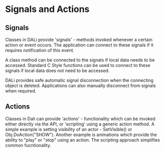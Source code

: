 
# Signals and Actions

## Signals

Classes in DALi provide 'signals' - methods invoked whenever a certain action or event occurs.
The application can connect to these signals if it requires notification of this event.

A class method can be connected to the signals if local data needs to be accessed.
Standard C Style functions can be used to connect to these signals if local data does not need to be accessed.

DALi provides safe automatic signal disconnection when the connecting object is deleted.
Applications can also manually disconnect from signals when required. 

## Actions

Classes in Dali can provide 'actions' - functionality which can be invoked either directly via the
API, or 'scripting' using a generic action method. A simple example is setting visibility of an actor - 
SetVisible() or Obj.DoAction("SHOW"). Another example is animations which provide the ability to
"play" or "stop" using an action. The scripting approach simplifies common fucntionality.


